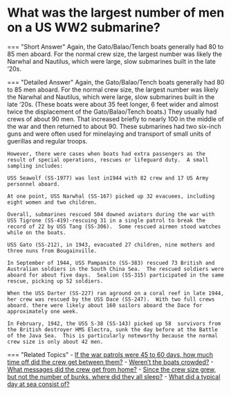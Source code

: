 # What was the largest number of men on a US WW2 submarine?


=== "Short Answer"
    Again, the Gato/Balao/Tench boats generally had 80 to 85 men aboard. For the normal crew size, the largest number was likely the Narwhal and Nautilus, which were large, slow submarines built in the late ‘20s.

=== "Detailed Answer"
    Again, the Gato/Balao/Tench boats generally had 80 to 85 men aboard.  For the normal crew size, the largest number was likely the Narwhal and Nautilus, which were large, slow submarines built in the late ‘20s.  (These boats were about 35 feet longer, 6 feet wider and almost twice the displacement of the Gato/Balao/Tench boats.)  They usually had crews of about 90 men.  That increased briefly to nearly 100 in the middle of the war and then returned to about 90.  These submarines had two six-inch guns and were often used for minelaying and transport of small units of guerillas and regular troops.

    However, there were cases when boats had extra passengers as the result of special operations, rescues or lifeguard duty.  A small sampling includes:

    USS Seawolf (SS-1977) was lost in1944 with 82 crew and 17 US Army personnel aboard.

    At one point, USS Narwhal (SS-167) picked up 32 evacuees, including eight women and two children.

    Overall, submarines rescued 504 downed aviators during the war with USS Tigrone (SS-419)-rescuing 31 in a single patrol to break the record of 22 by USS Tang (SS-306).  Some rescued airmen stood watches while on the boats.

    USS Gato (SS-212), in 1943, evacuated 27 children, nine mothers and three nuns from Bougainville.

    In September of 1944, USS Pampanito (SS-383) rescued 73 British and Australian soldiers in the South China Sea.  The rescued soldiers were aboard for about five days.  Sealion (SS-315) participated in the same rescue, picking up 52 soldiers.

    When the USS Darter (SS-227) ran aground on a coral reef in late 1944, her crew was rescued by the USS Dace (SS-247).  With two full crews aboard. there were likely about 160 sailors aboard the Dace for approximately one week.

    In February, 1942, the USS S-38 (SS-143) picked up 58  survivors from the British destroyer HMS Electra, sunk the day before at the Battle of the Java Sea.  This is particularly noteworthy because the normal crew size is only about 42 men.

=== "Related Topics"
    - [If the war patrols were 45 to 60 days, how much time off did the crew get between them?](./if-the-war-patrols-were-45-to-60-days-how-much-time-off-did-the-52d89df1.md)
    - [Weren’t the boats crowded?](./werent-the-boats-crowded.md)
    - [What messages did the crew get from home?](./what-messages-did-the-crew-get-from-home.md)
    - [Since the crew size grew, but not the number of bunks, where did they all sleep?](./since-the-crew-size-grew-but-not-the-number-of-bunks-where-did-b7b2ec9d.md)
    - [What did a typical day at sea consist of?](./what-did-a-typical-day-at-sea-consist-of.md)

